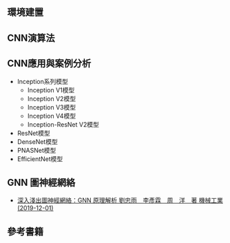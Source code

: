 
## 環境建置

## CNN演算法

## CNN應用與案例分析
- Inception系列模型
  - Inception V1模型
  - Inception V2模型
  - Inception V3模型
  - Inception V4模型　
  - Inception-ResNet V2模型　
- ResNet模型
- DenseNet模型　
- PNASNet模型　
- EfficientNet模型　

## GNN 圖神經網絡
- [深入淺出圖神經網絡：GNN 原理解析 劉忠雨　李彥霖　周　洋　著 機械工業(2019-12-01)](https://www.tenlong.com.tw/products/9787111643630?list_name=rd)
## 參考書籍
### 
```


```

### 
```


```

### 
```


```

### 
```


```

### 
```


```

